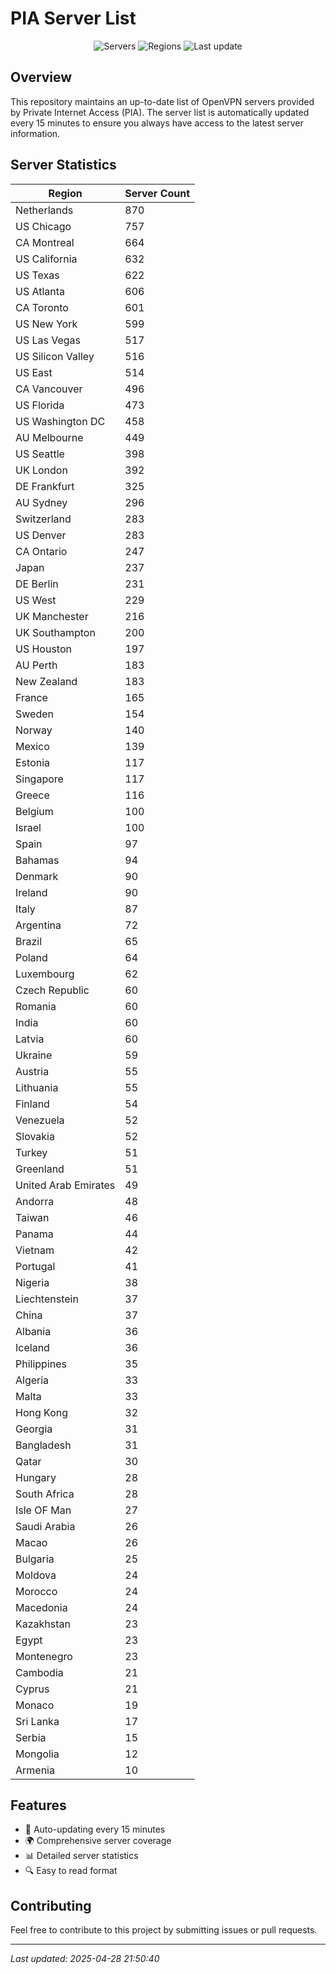 # PIA Server List

<div align="center">

![Servers](https://img.shields.io/badge/servers-16,307-blue)
![Regions](https://img.shields.io/badge/regions-97-blue)
![Last update](https://img.shields.io/badge/Last_Updated-April_28_2025_16:50_EST-blue)

</div>

## Overview
This repository maintains an up-to-date list of OpenVPN servers provided by Private Internet Access (PIA). The server list is automatically updated every 15 minutes to ensure you always have access to the latest server information.

## Server Statistics
| Region | Server Count |
|--------|--------------|
| Netherlands                    | 870          |
| US Chicago                     | 757          |
| CA Montreal                    | 664          |
| US California                  | 632          |
| US Texas                       | 622          |
| US Atlanta                     | 606          |
| CA Toronto                     | 601          |
| US New York                    | 599          |
| US Las Vegas                   | 517          |
| US Silicon Valley              | 516          |
| US East                        | 514          |
| CA Vancouver                   | 496          |
| US Florida                     | 473          |
| US Washington DC               | 458          |
| AU Melbourne                   | 449          |
| US Seattle                     | 398          |
| UK London                      | 392          |
| DE Frankfurt                   | 325          |
| AU Sydney                      | 296          |
| Switzerland                    | 283          |
| US Denver                      | 283          |
| CA Ontario                     | 247          |
| Japan                          | 237          |
| DE Berlin                      | 231          |
| US West                        | 229          |
| UK Manchester                  | 216          |
| UK Southampton                 | 200          |
| US Houston                     | 197          |
| AU Perth                       | 183          |
| New Zealand                    | 183          |
| France                         | 165          |
| Sweden                         | 154          |
| Norway                         | 140          |
| Mexico                         | 139          |
| Estonia                        | 117          |
| Singapore                      | 117          |
| Greece                         | 116          |
| Belgium                        | 100          |
| Israel                         | 100          |
| Spain                          | 97           |
| Bahamas                        | 94           |
| Denmark                        | 90           |
| Ireland                        | 90           |
| Italy                          | 87           |
| Argentina                      | 72           |
| Brazil                         | 65           |
| Poland                         | 64           |
| Luxembourg                     | 62           |
| Czech Republic                 | 60           |
| Romania                        | 60           |
| India                          | 60           |
| Latvia                         | 60           |
| Ukraine                        | 59           |
| Austria                        | 55           |
| Lithuania                      | 55           |
| Finland                        | 54           |
| Venezuela                      | 52           |
| Slovakia                       | 52           |
| Turkey                         | 51           |
| Greenland                      | 51           |
| United Arab Emirates           | 49           |
| Andorra                        | 48           |
| Taiwan                         | 46           |
| Panama                         | 44           |
| Vietnam                        | 42           |
| Portugal                       | 41           |
| Nigeria                        | 38           |
| Liechtenstein                  | 37           |
| China                          | 37           |
| Albania                        | 36           |
| Iceland                        | 36           |
| Philippines                    | 35           |
| Algeria                        | 33           |
| Malta                          | 33           |
| Hong Kong                      | 32           |
| Georgia                        | 31           |
| Bangladesh                     | 31           |
| Qatar                          | 30           |
| Hungary                        | 28           |
| South Africa                   | 28           |
| Isle OF Man                    | 27           |
| Saudi Arabia                   | 26           |
| Macao                          | 26           |
| Bulgaria                       | 25           |
| Moldova                        | 24           |
| Morocco                        | 24           |
| Macedonia                      | 24           |
| Kazakhstan                     | 23           |
| Egypt                          | 23           |
| Montenegro                     | 23           |
| Cambodia                       | 21           |
| Cyprus                         | 21           |
| Monaco                         | 19           |
| Sri Lanka                      | 17           |
| Serbia                         | 15           |
| Mongolia                       | 12           |
| Armenia                        | 10           |

## Features
- 🔄 Auto-updating every 15 minutes
- 🌍 Comprehensive server coverage
- 📊 Detailed server statistics
- 🔍 Easy to read format

## Contributing
Feel free to contribute to this project by submitting issues or pull requests.

---
*Last updated: 2025-04-28 21:50:40*